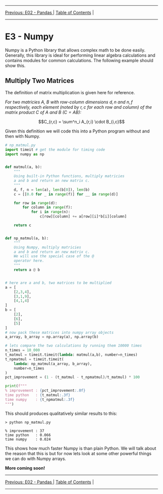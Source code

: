 <!-- Navigation -->

---

[Previous: E02 - Pandas ](./E02-Pandas.md) | [Table of Contents](./00-Table-of-Contents.md) | 

---
<!-- End Navigation -->
# E3 - Numpy

Numpy is a Python library that allows complex math to be done easily. Generally, this library is ideal for performing linear algebra calculations and contains modules for common calculations. The following example should show this.

## Multiply Two Matrices

The definition of matrix multiplication is given here for reference.

*For two matricies $A$, $B$ with row-column dimensions $d,n$ and $n,f$ respectively, each element (noted by $r,c$ for each row and column) of the matrix product $C$ of $A$ and $B$ ($C = AB$​):*

$$C_{r,c} = \sum^n_i A_{r,i} \cdot B_{i,c}$$

Given this definition we will code this into a Python program without and then with Numpy.

```python
# np_matmul.py
import timeit # get the module for timing code
import numpy as np


def matmul(a, b):
    """
    Using built-in Python functions, multiply matricies
    a and b and return an new matrix c.
    """
    d, f, n = len(a), len(b[0]), len(b)
    c = [[0.0 for _ in range(f)] for __ in range(d)]

    for row in range(d):
        for column in range(f):
            for i in range(n):
                c[row][column] += a[row][i]*b[i][column]

    return c


def np_matmul(a, b):    
    """
    Using Numpy, multiply matricies
    a and b and return an new matrix c.
    We will use the special case of the @
    operator here.
    """
    return a @ b


# here are a and b, two matrices to be multiplied
a = [
    [2,3,4],
    [3,1,9],
    [4,1,4]
]
b = [
    [2],
    [6],
    [5]
]
# now pack these matrices into numpy array objects
a_array, b_array = np.array(a), np.array(b)

# lets compare the two calculations by running them 10000 times
n_times = 10_000
t_matmul = timeit.timeit(lambda: matmul(a,b), number=n_times)
t_npmatmul = timeit.timeit(
    lambda: np_matmul(a_array, b_array), 
    number=n_times
)
pct_improvement = (1 - (t_matmul - t_npmatmul)/t_matmul) * 100

print(f"""
% improvement : {pct_improvement:.0f}
time python   : {t_matmul:.3f}
time numpy    : {t_npmatmul:.3f}
""")
```

This should produces qualitatively similar results to this:

```
> python np_matmul.py

% improvement : 37
time python   : 0.066
time numpy    : 0.024

```

This shows how much faster Numpy is than plain Python. We will talk about the reason that this is but for now lets look at some other powerful things we can do with Numpy arrays.

**More coming soon!**
<!-- Navigation -->

---

[Previous: E02 - Pandas ](./E02-Pandas.md) | [Table of Contents](./00-Table-of-Contents.md) | 

---
<!-- End Navigation -->
